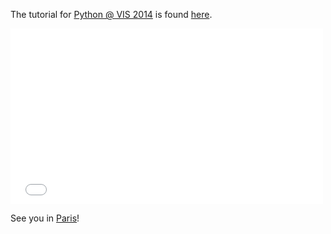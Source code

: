 The tutorial for [Python @ VIS 2014](https://github.com/JosephCottam/PythonVIS2014) is found [here](https://github.com/JosephCottam/PythonVIS2014).

<iframe src="//player.vimeo.com/video/103884477" width="500" height="281" frameborder="0" webkitallowfullscreen mozallowfullscreen allowfullscreen></iframe>

See you in [Paris](http://ieeevis.org/year/2014/info/overview-amp-topics/accepted-tutorials)!
